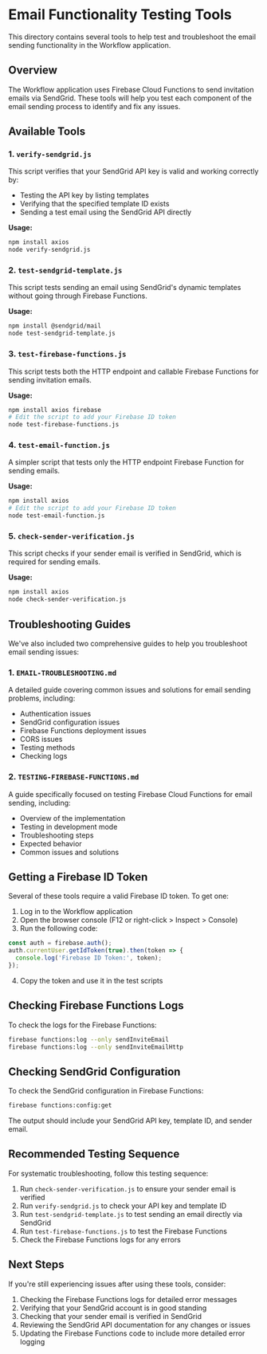 # Email Functionality Testing Tools

This directory contains several tools to help test and troubleshoot the email sending functionality in the Workflow application.

## Overview

The Workflow application uses Firebase Cloud Functions to send invitation emails via SendGrid. These tools will help you test each component of the email sending process to identify and fix any issues.

## Available Tools

### 1. `verify-sendgrid.js`

This script verifies that your SendGrid API key is valid and working correctly by:
- Testing the API key by listing templates
- Verifying that the specified template ID exists
- Sending a test email using the SendGrid API directly

**Usage:**
```bash
npm install axios
node verify-sendgrid.js
```

### 2. `test-sendgrid-template.js`

This script tests sending an email using SendGrid's dynamic templates without going through Firebase Functions.

**Usage:**
```bash
npm install @sendgrid/mail
node test-sendgrid-template.js
```

### 3. `test-firebase-functions.js`

This script tests both the HTTP endpoint and callable Firebase Functions for sending invitation emails.

**Usage:**
```bash
npm install axios firebase
# Edit the script to add your Firebase ID token
node test-firebase-functions.js
```

### 4. `test-email-function.js`

A simpler script that tests only the HTTP endpoint Firebase Function for sending emails.

**Usage:**
```bash
npm install axios
# Edit the script to add your Firebase ID token
node test-email-function.js
```

### 5. `check-sender-verification.js`

This script checks if your sender email is verified in SendGrid, which is required for sending emails.

**Usage:**
```bash
npm install axios
node check-sender-verification.js
```

## Troubleshooting Guides

We've also included two comprehensive guides to help you troubleshoot email sending issues:

### 1. `EMAIL-TROUBLESHOOTING.md`

A detailed guide covering common issues and solutions for email sending problems, including:
- Authentication issues
- SendGrid configuration issues
- Firebase Functions deployment issues
- CORS issues
- Testing methods
- Checking logs

### 2. `TESTING-FIREBASE-FUNCTIONS.md`

A guide specifically focused on testing Firebase Cloud Functions for email sending, including:
- Overview of the implementation
- Testing in development mode
- Troubleshooting steps
- Expected behavior
- Common issues and solutions

## Getting a Firebase ID Token

Several of these tools require a valid Firebase ID token. To get one:

1. Log in to the Workflow application
2. Open the browser console (F12 or right-click > Inspect > Console)
3. Run the following code:
```javascript
const auth = firebase.auth();
auth.currentUser.getIdToken(true).then(token => {
  console.log('Firebase ID Token:', token);
});
```
4. Copy the token and use it in the test scripts

## Checking Firebase Functions Logs

To check the logs for the Firebase Functions:

```bash
firebase functions:log --only sendInviteEmail
firebase functions:log --only sendInviteEmailHttp
```

## Checking SendGrid Configuration

To check the SendGrid configuration in Firebase Functions:

```bash
firebase functions:config:get
```

The output should include your SendGrid API key, template ID, and sender email.

## Recommended Testing Sequence

For systematic troubleshooting, follow this testing sequence:

1. Run `check-sender-verification.js` to ensure your sender email is verified
2. Run `verify-sendgrid.js` to check your API key and template ID
3. Run `test-sendgrid-template.js` to test sending an email directly via SendGrid
4. Run `test-firebase-functions.js` to test the Firebase Functions
5. Check the Firebase Functions logs for any errors

## Next Steps

If you're still experiencing issues after using these tools, consider:

1. Checking the Firebase Functions logs for detailed error messages
2. Verifying that your SendGrid account is in good standing
3. Checking that your sender email is verified in SendGrid
4. Reviewing the SendGrid API documentation for any changes or issues
5. Updating the Firebase Functions code to include more detailed error logging 